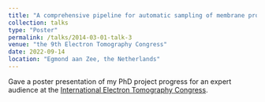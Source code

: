 ```yaml
---
title: "A comprehensive pipeline for automatic sampling of membrane proteins within subtomogram averaging workflows"
collection: talks
type: "Poster"
permalink: /talks/2014-03-01-talk-3
venue: "the 9th Electron Tomography Congress"
date: 2022-09-14
location: "Egmond aan Zee, the Netherlands"
---
```


Gave a poster presentation of my PhD project progress for an expert audience at the [International Electron Tomography Congress](https://www.ebi.ac.uk/pdbe/events/9th-electron-tomography-congress). 
